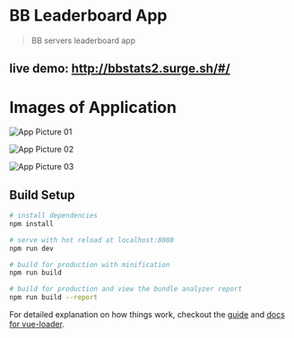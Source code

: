 # BB Leaderboard App

> BB servers leaderboard app

## live demo: http://bbstats2.surge.sh/#/

# Images of Application
![App Picture 01](https://i.imgur.com/SS3Phb0.png)

![App Picture 02](https://i.imgur.com/Xhxr47Y.png)

![App Picture 03](https://i.imgur.com/rjey3is.png)

## Build Setup

``` bash
# install dependencies
npm install

# serve with hot reload at localhost:8080
npm run dev

# build for production with minification
npm run build

# build for production and view the bundle analyzer report
npm run build --report
```

For detailed explanation on how things work, checkout the [guide](http://vuejs-templates.github.io/webpack/) and [docs for vue-loader](http://vuejs.github.io/vue-loader).
